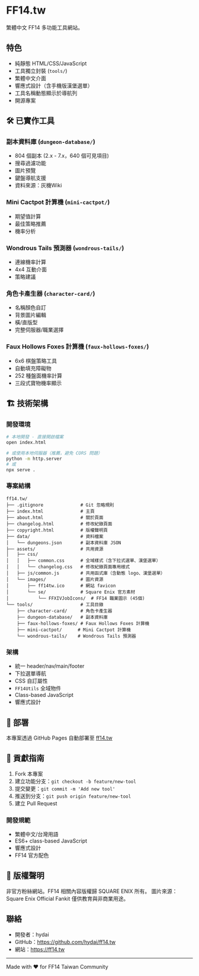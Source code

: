 # FF14.tw

繁體中文 FF14 多功能工具網站。

## 特色

- 純靜態 HTML/CSS/JavaScript
- 工具獨立封裝 (`tools/`)
- 繁體中文介面
- 響應式設計（含手機版漢堡選單）
- 工具名稱動態顯示於導航列
- 開源專案

## 🛠️ 已實作工具

### 副本資料庫 (`dungeon-database/`)
- 804 個副本 (2.x - 7.x，640 個可見項目)
- 搜尋過濾功能
- 圖片預覽
- 鍵盤導航支援
- 資料來源：灰機Wiki

### Mini Cactpot 計算機 (`mini-cactpot/`)
- 期望值計算
- 最佳策略推薦
- 機率分析

### Wondrous Tails 預測器 (`wondrous-tails/`)
- 連線機率計算
- 4x4 互動介面
- 策略建議

### 角色卡產生器 (`character-card/`)
- 名稱顏色自訂
- 背景圖片編輯
- 橫/直版型
- 完整伺服器/職業選擇

### Faux Hollows Foxes 計算機 (`faux-hollows-foxes/`)
- 6x6 棋盤策略工具
- 自動填充障礙物
- 252 種盤面機率計算
- 三段式寶物機率顯示


## 🏗️ 技術架構

### 開發環境
```bash
# 本地開發 - 直接開啟檔案
open index.html

# 或使用本地伺服器（推薦，避免 CORS 問題）
python -m http.server
# 或
npx serve .
```

### 專案結構
```
ff14.tw/
├── .gitignore              # Git 忽略規則
├── index.html              # 主頁
├── about.html              # 關於頁面
├── changelog.html          # 修改紀錄頁面
├── copyright.html          # 版權聲明頁
├── data/                   # 資料檔案
│   └── dungeons.json       # 副本資料庫 JSON
├── assets/                 # 共用資源
│   ├── css/
│   │   ├── common.css      # 全域樣式（含下拉式選單、漢堡選單）
│   │   └── changelog.css   # 修改紀錄頁面專用樣式
│   ├── js/common.js        # 共用函式庫（含動態 logo、漢堡選單）
│   └── images/             # 圖片資源
│       ├── ff14tw.ico      # 網站 favicon
│       └── se/             # Square Enix 官方素材
│           └── FFXIVJobIcons/  # FF14 職業圖示 (45個)
└── tools/                  # 工具目錄
    ├── character-card/     # 角色卡產生器
    ├── dungeon-database/   # 副本資料庫
    ├── faux-hollows-foxes/ # Faux Hollows Foxes 計算機
    ├── mini-cactpot/      # Mini Cactpot 計算機
    └── wondrous-tails/    # Wondrous Tails 預測器
```

### 架構
- 統一 header/nav/main/footer
- 下拉選單導航
- CSS 自訂屬性
- `FF14Utils` 全域物件
- Class-based JavaScript
- 響應式設計

## 🚀 部署

本專案透過 GitHub Pages 自動部署至 [ff14.tw](https://ff14.tw)

## 🤝 貢獻指南

1. Fork 本專案
2. 建立功能分支：`git checkout -b feature/new-tool`
3. 提交變更：`git commit -m 'Add new tool'`
4. 推送到分支：`git push origin feature/new-tool`
5. 建立 Pull Request

### 開發規範
- 繁體中文/台灣用語
- ES6+ class-based JavaScript
- 響應式設計
- FF14 官方配色

## 📄 版權聲明

非官方粉絲網站。FF14 相關內容版權歸 SQUARE ENIX 所有。
圖片來源：Square Enix Official Fankit
僅供教育與非商業用途。

## 聯絡

- 開發者：hydai
- GitHub：https://github.com/hydai/ff14.tw
- 網站：https://ff14.tw

---

Made with ❤️ for FF14 Taiwan Community
